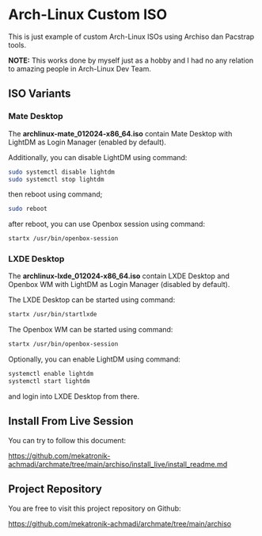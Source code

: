 # Arch-Linux Custom ISO

This is just example of custom Arch-Linux ISOs using Archiso dan Pacstrap tools.

**NOTE:** This works done by myself just as a hobby and I had no any relation to amazing people in Arch-Linux Dev Team.

## ISO Variants

### Mate Desktop

The **archlinux-mate_012024-x86_64.iso** contain Mate Desktop with LightDM as Login Manager (enabled by default).

Additionally, you can disable LightDM using command:

```sh
sudo systemctl disable lightdm
sudo systemctl stop lightdm
```

then reboot using command;

```sh
sudo reboot
```

after reboot, you can use Openbox session using command:

```sh
startx /usr/bin/openbox-session
```

### LXDE Desktop

The **archlinux-lxde_012024-x86_64.iso** contain LXDE Desktop and Openbox WM with LightDM as Login Manager (disabled by default).

The LXDE Desktop can be started using command:

```sh
startx /usr/bin/startlxde
```

The Openbox WM can be started using command:

```sh
startx /usr/bin/openbox-session
```

Optionally, you can enable LightDM using command:

```sh
systemctl enable lightdm
systemctl start lightdm
```

and login into LXDE Desktop from there.


## Install From Live Session

You can try to follow this document:

https://github.com/mekatronik-achmadi/archmate/tree/main/archiso/install_live/install_readme.md

## Project Repository

You are free to visit this project repository on Github:

https://github.com/mekatronik-achmadi/archmate/tree/main/archiso


